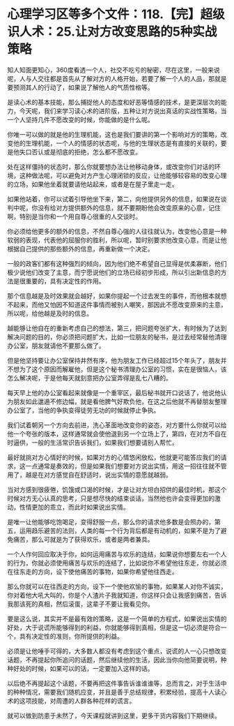 # 心理学习区等多个文件：118.【完】超级识人术：25.让对方改变思路的5种实战策略

知人知面更知心，360度看透一个人，社交不吃亏的秘密，尽在这里，一般来说呢，人与人交往都是首先从了解对方的人格开始，若要了解一个人的人品，那就是要预测其人的行动了，如果说了解他人的气质性格等。

是读心术的基本技能，那么捕捉他人的态度和好恶等情感的技术，是更深层次的能力，今天呢，我们来学习读心术的进阶版，五种让对方说出真话的实战性策略，当一个人坚持几件不愿改变的时候，你能做的是什么呢。

你唯一可以做的就是他的生理机能，这也是我们要讲的第一个影响对方的策略，改变他的生理机能，一个人的情感的状态呢，与他的生理状态是有直接的关联的，要是他失口否认或是彻底的拒绝，怎么都不愿改变。

处在这样僵持的状态时，那么你就要想办法让他移动身体，或改变你们对话的环境，这种做法呢，可以避免对方产生心理闭锁的反应，让他能够较容易的改变心理的立场，如果他坐着就要请他站起来，或者是在屋子里走一走。

如果他站着，你可以试着引导他坐下来，第二，向他提供另外的信息，如果说在谈判中呢，你没有给对方提供额外的信息，就不要期盼他会改变原来的心意，记住啊，特别是当你和一个用自尊心很重的人交谈时。

你必须给他更多的额外的信息，不然自尊心强的人往往就认为，改变他心意是一种软弱的表现，代表他的屈服你的胜利，所以呢，暂时别要求他改变心意，而是让他根据自己提供的那些额外的信息，再重新做一个决定。

一般的政客们都有这种强烈的倾向，因为他们绝不希望自己显得是优柔寡断，他们极少说他们改变了主意，而宁愿说他们的立场已经初步形成，所以引出新信息的方法是很重要的，具有决定性的作用。

那个信息越是及时效果就会越好，如果你提起一个过去发生的事件，而他根本就想不起来，而他又怕因不知道这件事情而被别人嘲笑，那因此不愿改变原来的主意，所以呢，给他越是及时的信息。

越能够让他自在的重新考虑自己的想法，第三，把问题夸张扩大，有时候为了达到解决问题的目的，你必须把问题扩大，比如一位朋友的秘书，是过去经常替他清理办公室，朋友就请他不要那么做了。

但是他坚持要让办公室保持井然有序，他为朋友工作已经超过15个年头了，朋友并不想为了这个原因而解雇他，但是这个秘书清理办公室的习惯，实在是很恼人，该怎么解决呢，于是他每天就刻意把办公室弄得是乱七八糟的。

每天早上他的办公室看起来就像是一个重宰区，最后秘书就开口说话了，他说他认为朋友如此邋遢不修边幅，就是看他脾气好欺负他，在这之后他就不再替朋友整理办公室了，当他的争执变得徒劳无功的时候就停止争执。

我们试着朝另一个方向去前进，洗心革面地改变你的姿态，对方要什么你就可以给他一个夸张的版本，这样通常就会使他退到另一个立场上了，第四，在对方不自在时逼供，一般的生活常识告诉我们，如果我们想要请别人帮忙。

最好就挑对方心情好的时候，如果对方的心情悠闲放松，他就更可能答应我们的请求，这一点通常是奏效的，但是如果我们想要对方说出实情，用这一招往往就不管用了，越是在对方感觉自在舒适时，说出实情的意愿就越弱。

当对方感到很疲倦，饥饿或口渴的时候，才是让对方坦白招供的最佳时机，那这个时候对方无心认真的思考，只是想尽快的结束谈话，当然他也许会变得更加的激动，性情更加的乖立，而此时如果说出实情。

是唯一让他能够吃饱喝足，变得舒服一点，那么你的请求他多数是会照办的，第五，运用趋乐避苦的法则，人类的每一个行为背后都是有动机的，如果不是为了避免痛苦，那么可就是为了获得欢乐，或者是两者兼具。

一个人作何回应取决于你，如何运用痛苦与欢乐的连结，如果说你想要左右一个人的行为，你就必须使用痛苦与欢乐的连结了，比如说你不希望他往东走，你就必须在往东走的方向，设下使他痛苦的事物，如果你希望他往西走。

那么你就可以在往西走的方向，设下一个使他欢愉的事物，如果某人对你不诚实，你对着他大吼大叫的，你是个人渣片子我就知道，你这样只会让我感到痛苦，告诉我那该死的真相，然后滚蛋，这辈子不要让我看见你。

要是这么说，其实并不是最有效的策略，这是一个简单的方程式，如果说出实情的好处，大于说谎所能够得到的利益，你就能够得到真相，但是这一切必须是符合一个，具有决定性的准则，你所提供的利益。

必须是让他唾手可得的，大多数人都没有考虑到这个重点，说谎的人一心只想改变话题，不再提起你所追问的话题，然后继续他的生活，因此当你向他简要说明，种种好处的时候，如果可以的话，一定要加入这样的话。

以后绝不再提起这个话题，不要再把这件事告诉谁谁谁等，总而言之，对于生活中的种种情况，需要我们随机应变，并且是善于总结规律，积累经验，提高十人读心术的这项技能，对周遭的人群各种花样的谎言。

就可以做到防患于未然了，今天课程就讲到这里，更多干货内容我们下期继续。